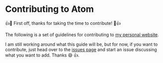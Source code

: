 # Contributing to Atom

:+1::tada: First off, thanks for taking the time to contribute! :tada::+1:

The following is a set of guidelines for contributing to 
[my personal website](https://sprimed.com).

I am still working around what this guide will be, but for now, if you want to 
contribute, just head over to the 
[issues page](https://github.com/osioke/sprimed.com/issues) and start an issue 
discussing what you want to add. Thanks :smile: :+1:.